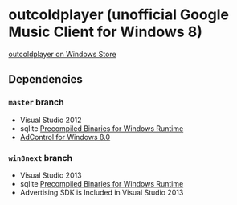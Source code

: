 outcoldplayer (unofficial Google Music Client for Windows 8)
=====================

[outcoldplayer on Windows Store](http://apps.microsoft.com/windows/en-us/app/gmusicw/939f0859-1413-4a52-9ab6-6e50405c8c2e)

## Dependencies 

### `master` branch

* Visual Studio 2012
* sqlite [Precompiled Binaries for Windows Runtime](http://sqlite.org/download.html)
* [AdControl for Windows 8.0](http://msdn.microsoft.com/en-us/library/advertising-windows-sdk(v=msads.10).aspx)

### `win8next` branch
* Visual Studio 2013
* sqlite [Precompiled Binaries for Windows Runtime](http://sqlite.org/download.html)
* Advertising SDK is Included in Visual Studio 2013
